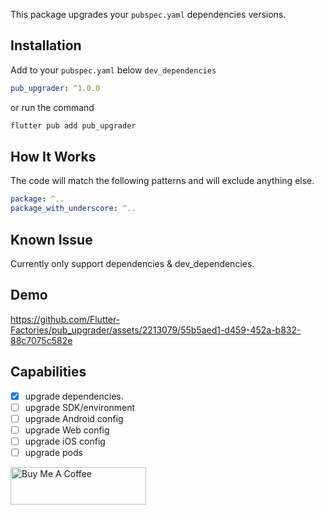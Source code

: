 This package upgrades your `pubspec.yaml` dependencies versions.

## Installation

Add to your `pubspec.yaml` below `dev_dependencies`

```yaml
pub_upgrader: ^1.0.0
```

or run the command

```sh
flutter pub add pub_upgrader
```

## How It Works

The code will match the following patterns and will exclude anything else.

```yaml
package: ^..
package_with_underscore: ^..
```

## Known Issue

Currently only support dependencies & dev_dependencies.

## Demo

https://github.com/Flutter-Factories/pub_upgrader/assets/2213079/55b5aed1-d459-452a-b832-88c7075c582e

## Capabilities

- [x] upgrade dependencies.
- [ ] upgrade SDK/environment
- [ ] upgrade Android config
- [ ] upgrade Web config
- [ ] upgrade iOS config
- [ ] upgrade pods

<a href="https://www.buymeacoffee.com/pmakz" target="_blank"><img src="https://cdn.buymeacoffee.com/buttons/v2/default-yellow.png" alt="Buy Me A Coffee" style="height: 60px !important;width: 217px !important;" ></a>
